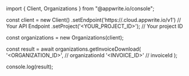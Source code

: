 import { Client, Organizations } from "@appwrite.io/console";

const client = new Client()
    .setEndpoint('https://<REGION>.cloud.appwrite.io/v1') // Your API Endpoint
    .setProject('<YOUR_PROJECT_ID>'); // Your project ID

const organizations = new Organizations(client);

const result = await organizations.getInvoiceDownload(
    '<ORGANIZATION_ID>', // organizationId
    '<INVOICE_ID>' // invoiceId
);

console.log(result);
